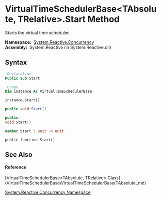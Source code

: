 # VirtualTimeSchedulerBase\<TAbsolute, TRelative\>.Start Method

Starts the virtual time scheduler.

**Namespace:**  [System.Reactive.Concurrency](System.Reactive.Concurrency\System.Reactive.Concurrency.md)  
**Assembly:**  System.Reactive (in System.Reactive.dll)

## Syntax

```vb
'Declaration
Public Sub Start
```

```vb
'Usage
Dim instance As VirtualTimeSchedulerBase

instance.Start()
```

```csharp
public void Start()
```

```c++
public:
void Start()
```

```fsharp
member Start : unit -> unit 
```

```jscript
public function Start()
```

## See Also

#### Reference

[VirtualTimeSchedulerBase\<TAbsolute, TRelative\> Class](VirtualTimeSchedulerBase\VirtualTimeSchedulerBase(TAbsolute,.md)

[System.Reactive.Concurrency Namespace](System.Reactive.Concurrency\System.Reactive.Concurrency.md)
